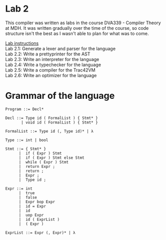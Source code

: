 # Lab 2
This compiler was written as labs in the course DVA339 - Compiler Theory at MDH. It was written gradually over the time of the course, so code structure isn't the best as I wasn't able to plan for what was to come.

[Lab instructions](http://www.danielhedin.net/dva339/lab2/index.html)  
Lab 2.1: Generate a lexer and parser for the language  
Lab 2.2: Write a prettyprinter for the AST  
Lab 2.3: Write an interpreter for the language  
Lab 2.4: Write a typechecker for the language  
Lab 2.5: Write a compiler for the Trac42VM  
Lab 2.6: Write an optimizer for the language  

# Grammar of the language
```
Program ::= Decl*

Decl ::= Type id ( FormalList ) { Stmt* }
       | void id ( FormalList ) { Stmt* }

FormalList ::= Type id (, Type id)* | λ

Type ::= int | bool

Stmt ::= { Stmt* }
      |  if ( Expr ) Stmt
      |  if ( Expr ) Stmt else Stmt
      |  while ( Expr ) Stmt
      |  return Expr ;
      |  return ;
      |  Expr ;
      |  Type id ;

Expr ::= int
      |  true
      |  false
      |  Expr bop Expr
      |  id = Expr
      |  id
      |  uop Expr
      |  id ( ExprList )
      |  ( Expr )

ExprList ::= Expr (, Expr)* | λ
```

